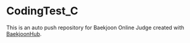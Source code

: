 # CodingTest_C
This is an auto push repository for Baekjoon Online Judge created with [BaekjoonHub](https://github.com/BaekjoonHub/BaekjoonHub).
